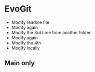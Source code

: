 # EvoGit

- Modify readme file
- Modify again
- Modify the 3rd time from another folder
- Modify again
- Modify the 4th
- Modify locally

## Main only
